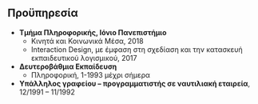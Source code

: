 ## Προϋπηρεσία

* **Τμήμα Πληροφορικής, Ιόνιο Πανεπιστήμιο**
  * Κινητά και Κοινωνικά Μέσα, 2018
  * Interaction Design, με έμφαση στη σχεδίαση και την κατασκευή εκπαιδευτικού λογισμικού, 2017
* **Δευτεροβάθμια Εκπαίδευση**
  * Πληροφορική, 1-1993 μέχρι σήμερα
* **Υπάλληλος γραφείου – προγραμματιστής σε ναυτιλιακή εταιρεία**, 12/1991 – 11/1992
